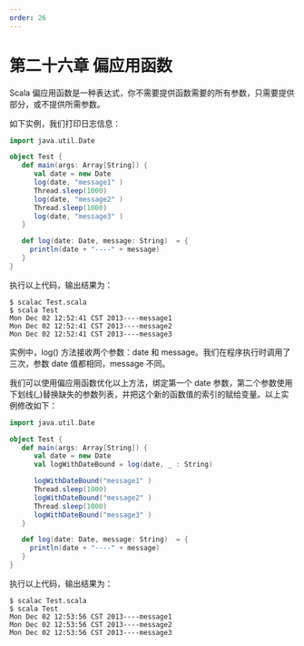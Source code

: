```yaml
---
order: 26
---
```


# 第二十六章 偏应用函数

Scala 偏应用函数是一种表达式，你不需要提供函数需要的所有参数，只需要提供部分，或不提供所需参数。

如下实例，我们打印日志信息：

```scala
import java.util.Date

object Test {
   def main(args: Array[String]) {
      val date = new Date
      log(date, "message1" )
      Thread.sleep(1000)
      log(date, "message2" )
      Thread.sleep(1000)
      log(date, "message3" )
   }

   def log(date: Date, message: String)  = {
     println(date + "----" + message)
   }
}
```

执行以上代码，输出结果为：

```shell
$ scalac Test.scala
$ scala Test
Mon Dec 02 12:52:41 CST 2013----message1
Mon Dec 02 12:52:41 CST 2013----message2
Mon Dec 02 12:52:41 CST 2013----message3
```

实例中，log() 方法接收两个参数：date 和 message。我们在程序执行时调用了三次，参数 date 值都相同，message 不同。

我们可以使用偏应用函数优化以上方法，绑定第一个 date 参数，第二个参数使用下划线(_)替换缺失的参数列表，并把这个新的函数值的索引的赋给变量。以上实例修改如下：

```scala
import java.util.Date

object Test {
   def main(args: Array[String]) {
      val date = new Date
      val logWithDateBound = log(date, _ : String)

      logWithDateBound("message1" )
      Thread.sleep(1000)
      logWithDateBound("message2" )
      Thread.sleep(1000)
      logWithDateBound("message3" )
   }

   def log(date: Date, message: String)  = {
     println(date + "----" + message)
   }
}
```

执行以上代码，输出结果为：

```shell
$ scalac Test.scala
$ scala Test
Mon Dec 02 12:53:56 CST 2013----message1
Mon Dec 02 12:53:56 CST 2013----message2
Mon Dec 02 12:53:56 CST 2013----message3
```

